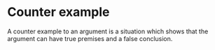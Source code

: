 # Counter example
A counter example to an argument is a situation which shows that the argument can have true premises and a false conclusion.